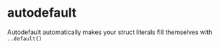 # autodefault
Autodefault automatically makes your struct literals fill themselves with `..default()`
